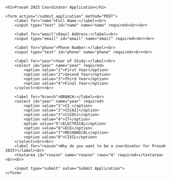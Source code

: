 <!DOCTYPE html>
<html lang="en">
<head>
    <meta charset="UTF-8">
    <meta name="viewport" content="width=device-width">
    <title>Pravah 2025 Coordinator Application</title>
</head>
<body>

    <h1>Pravah 2025 Coordinator Application</h1>

    <form action="/submit_application" method="POST">
        <label for="name">Full Name:</label><br>
        <input type="text" id="name" name="name" required><br><br>

        <label for="email">Email Address:</label><br>
        <input type="email" id="email" name="email" required><br><br>

        <label for="phone">Phone Number:</label><br>
        <input type="text" id="phone" name="phone" required><br><br>

        <label for="year">Year of Study:</label><br>
        <select id="year" name="year" required>
            <option value="1">First Year</option>
            <option value="2">Second Year</option>
            <option value="3">Third Year</option>
            <option value="4">Final Year</option>
        </select><br><br>
        
        <label for="branch">BRANCH:</label><br>
        <select id="year" name="year" required>
            <option value="1">CS </option>
            <option value="2">CS[AI]</option>
            <option value="3">CS[DS]</option>
            <option value="4">IT</option>
            option value="5">ELECTRICAL</option>
            <option value="6">ECE</option>
            <option value="7">MECHANICAL</option>
            <option value="8">CIVIL</option>
        </select><br><br>
        <label for="reason">Why do you want to be a coordinator for Pravah 2025?</label><br>
        <textarea id="reason" name="reason" rows="4" required></textarea><br><br>

        <input type="submit" value="Submit Application">
    </form>

</body>
</html>

